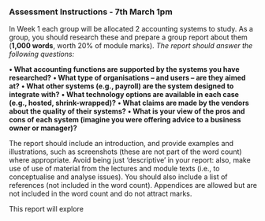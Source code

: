 
### Assessment Instructions - 7th March 1pm

In Week 1 each group will be allocated 2 accounting systems to study. As a group, you should research these and prepare a group report about them (**1,000 words**, worth 20% of module marks). *The report should answer the following questions:* 

**•  What accounting functions are supported by the systems you have researched?**
**• What type of organisations – and users – are they aimed at?**
**• What other systems (e.g., payroll) are the system designed to integrate with?**
**• What technology options are available in each case (e.g., hosted, shrink-wrapped)?**
**• What claims are made by the vendors about the quality of their systems?**
**• What is your view of the pros and cons of each system (imagine you were offering advice to a business owner or manager)?** 

The report should include an introduction, and provide examples and illustrations, such as screenshots (these are not part of the word count) where appropriate. Avoid being just ‘descriptive’ in your report: also, make use of use of material from the lectures and module texts (i.e., to conceptualise and analyse issues). You should also include a list of references (not included in the word count). Appendices are allowed but are not included in the word count and do not attract marks.


This report will explore 
